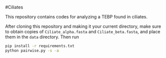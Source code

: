 #Ciliates

This repository contains codes for analyzing a TEBP found in ciliates.

After cloning this repository and making it your current directory, make sure to obtain copies of `Ciliate_alpha.fasta` and `Ciliate_beta.fasta`, and place them in the `data` directory. Then run

```sh
pip install -r requirements.txt
python pairwise.py -s -a
```